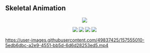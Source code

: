 ## Skeletal Animation


<p align="center">
  <img src="https://user-images.githubusercontent.com/49837425/172467013-2730cb30-34f0-47cb-8317-3e83f2974002.gif">
</p>

<p align="center">

  <img src="https://user-images.githubusercontent.com/49837425/154843978-be07677a-a829-4aae-9cfe-91dbbf3640e7.png">
  <img src="https://user-images.githubusercontent.com/49837425/154844002-b9a65735-5b0b-435d-b1e9-8ccc2944906f.png">
  <img src="https://i.imgur.com/ETQpUCP.gif">
  <img src="https://user-images.githubusercontent.com/49837425/154844002-b9a65735-5b0b-435d-b1e9-8ccc2944906f.png">
  <https://user-images.githubusercontent.com/49837425/160707153-aaf2d9b0-2bb4-4dd3-918f-d854085f9705.png">
</p>


https://user-images.githubusercontent.com/49837425/157555010-5edb6dbc-a2e9-4551-bb5d-6d6d28253ed5.mp4


